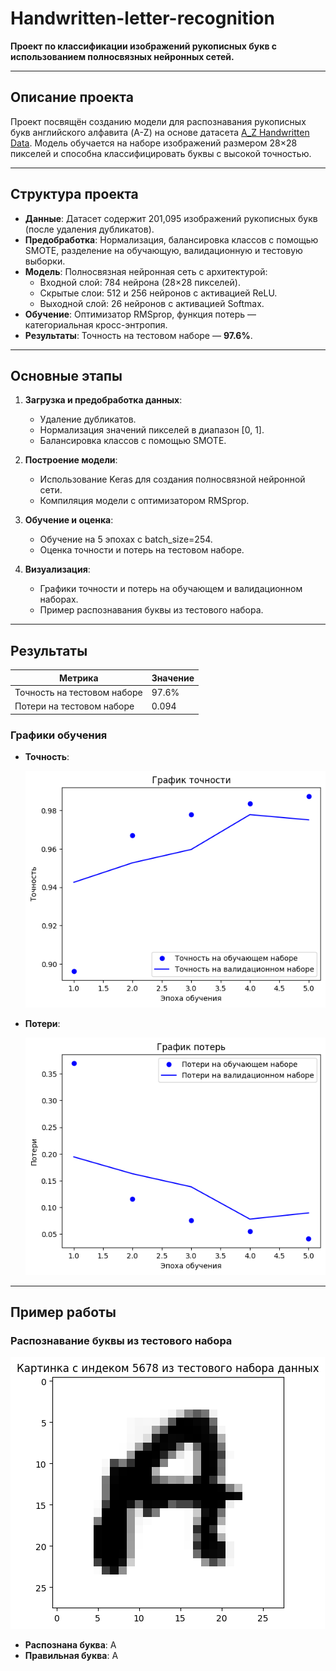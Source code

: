 # Handwritten-letter-recognition

**Проект по классификации изображений рукописных букв с использованием полносвязных нейронных сетей.**

---

## Описание проекта

Проект посвящён созданию модели для распознавания рукописных букв английского алфавита (A-Z) на основе датасета [A_Z Handwritten Data](https://www.kaggle.com/sachinpatel21/az-handwritten-alphabets-in-csv-format). Модель обучается на наборе изображений размером 28×28 пикселей и способна классифицировать буквы с высокой точностью.

---

## Структура проекта

- **Данные**: Датасет содержит 201,095 изображений рукописных букв (после удаления дубликатов).
- **Предобработка**: Нормализация, балансировка классов с помощью SMOTE, разделение на обучающую, валидационную и тестовую выборки.
- **Модель**: Полносвязная нейронная сеть с архитектурой:
  - Входной слой: 784 нейрона (28×28 пикселей).
  - Скрытые слои: 512 и 256 нейронов с активацией ReLU.
  - Выходной слой: 26 нейронов с активацией Softmax.
- **Обучение**: Оптимизатор RMSprop, функция потерь — категориальная кросс-энтропия.
- **Результаты**: Точность на тестовом наборе — **97.6%**.

---

## Основные этапы

1. **Загрузка и предобработка данных**:
   - Удаление дубликатов.
   - Нормализация значений пикселей в диапазон [0, 1].
   - Балансировка классов с помощью SMOTE.

2. **Построение модели**:
   - Использование Keras для создания полносвязной нейронной сети.
   - Компиляция модели с оптимизатором RMSprop.

3. **Обучение и оценка**:
   - Обучение на 5 эпохах с batch_size=254.
   - Оценка точности и потерь на тестовом наборе.

4. **Визуализация**:
   - Графики точности и потерь на обучающем и валидационном наборах.
   - Пример распознавания буквы из тестового набора.

---

## Результаты
   Метрика                     | Значение  |
 |-----------------------------|-----------|
 | Точность на тестовом наборе | 97.6%     |
 | Потери на тестовом наборе   | 0.094     |

### Графики обучения

- **Точность**:

  ![График точности](accuracy_plot.png)

- **Потери**:

  ![График потерь](loss_plot.png)

---

## Пример работы

### Распознавание буквы из тестового набора

![Пример буквы](example_letter.png)

- **Распознана буква**: A
- **Правильная буква**: A
